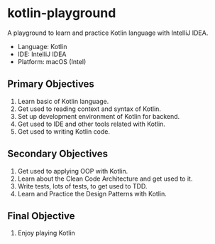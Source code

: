 # kotlin-playground

A playground to learn and practice Kotlin language with IntelliJ IDEA. 

- Language: Kotlin
- IDE: IntelliJ IDEA
- Platform: macOS (Intel)


## Primary Objectives 

1. Learn basic of Kotlin language. 
2. Get used to reading context and syntax of Kotlin. 
3. Set up development environment of Kotlin for backend. 
4. Get used to IDE and other tools related with Kotlin. 
5. Get used to writing Kotlin code. 


## Secondary Objectives 

1. Get used to applying OOP with Kotlin. 
2. Learn about the Clean Code Architecture and get used to it.
3. Write tests, lots of tests, to get used to TDD.
4. Learn and Practice the Design Patterns with Kotlin.


## Final Objective 

1. Enjoy playing Kotlin

